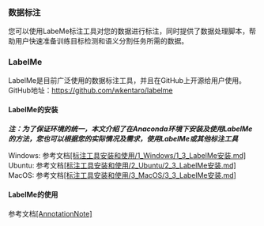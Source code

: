 ### 数据标注
您可以使用LabeMe标注工具对您的数据进行标注，同时提供了数据处理脚本，帮助用户快速准备训练目标检测和语义分割任务所需的数据。

### LabelMe
LabelMe是目前广泛使用的数据标注工具，并且在GitHub上开源给用户使用。  
GitHub地址：https://github.com/wkentaro/labelme

#### LabelMe的安装

***注：为了保证环境的统一，本文介绍了在Anaconda环境下安装及使用LabelMe的方法，您也可以根据您的实际情况及需求，使用LabelMe或其他标注工具***

Windows: 参考文档[[标注工具安装和使用/1_Windows/1_3_LabelMe安装.md]](../DataAnnotation/标注工具安装和使用/1_Windows/1_3_LabelMe安装.md)  
Ubuntu: 参考文档[[标注工具安装和使用/2_Ubuntu/2_3_LabelMe安装.md]](../DataAnnotation/标注工具安装和使用/2_Ubuntu/2_3_LabelMe安装.md)  
MacOS: 参考文档[[标注工具安装和使用/3_MacOS/3_3_LabelMe安装.md]](../DataAnnotation/标注工具安装和使用/3_MacOS/3_3_LabelMe安装.md)

#### LabelMe的使用
参考文档[[AnnotationNote]](../DataAnnotation/AnnotationNote)

